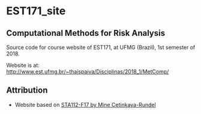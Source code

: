# EST171_site

## Computational Methods for Risk Analysis

Source code for course website of EST171, at UFMG (Brazil), 1st semester of 2018.

Website is at: http://www.est.ufmg.br/~thaispaiva/Disciplinas/2018_1/MetComp/

## Attribution
* Website based on [STA112-F17 by Mine Cetinkaya-Rundel](http://www2.stat.duke.edu/courses/Fall17/sta112.01/)
